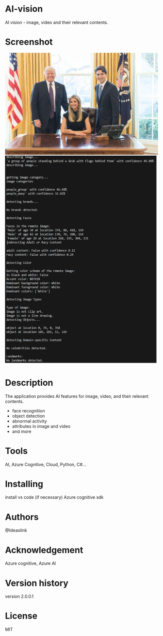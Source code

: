 # AI-vision
AI vision - image, video and their relevant contents.

# Screenshot

![Test image](assets/trump_td.jpg)
![Results](assets/image_analysis_results.PNG)

# Description

The application provides AI features for image, video, and their relevant contents.

- face recognition
- object detection
- abnormal activity
- attributes in image and video
- and more

# Tools 

AI, Azure Cognitive, Cloud, Python, C#...

# Installing

install vs code (if necessary)
Azure cognitive sdk

# Authors

@Ideaslink

# Acknowledgement

Azure cognitive, Azure AI

# Version history
version 2.0.0.1

# License
MIT

